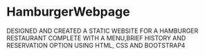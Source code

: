 # HamburgerWebpage
DESIGNED AND CREATED A STATIC WEBSITE FOR A HAMBURGER RESTAURANT COMPLETE WITH A MENU,BRIEF HISTORY AND RESERVATION OPTION USING HTML, CSS AND BOOTSTRAP4 
